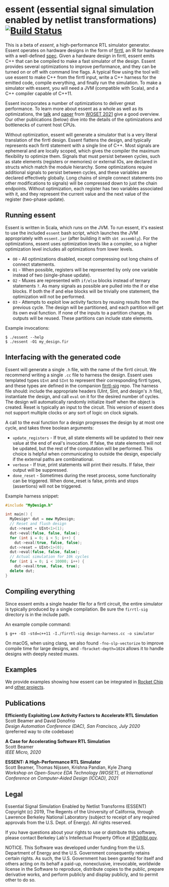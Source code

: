essent (essential signal simulation enabled by netlist transformations) [![Build Status](https://github.com/ucsc-vama/essent/actions/workflows/scala-ci.yml/badge.svg)](https://github.com/ucsc-vama/essent/actions/workflows/scala-ci.yml)
================================================================================

This is a beta of _essent_, a high-performance RTL simulator generator. Essent operates on hardware designs in the form of [firrtl](https://github.com/freechipsproject/firrtl), an IR for hardware with a well-defined [spec](https://github.com/chipsalliance/firrtl-spec/releases/latest/download/spec.pdf). Given a hardware design in firrtl, essent emits C++ that can be compiled to make a fast simulator of the design. Essent provides several optimizations to improve performance, and they can be turned on or off with command line flags. A typical flow using the tool will: use essent to make C++ from the firrtl input, write a C++ harness for the emitted code, compile everything, and finally run the simulation. To make a simulator with essent, you will need a JVM (compatible with Scala), and a C++ compiler capable of C++11.

Essent incorporates a number of optimizations to deliver great performance. To learn more about essent as a whole as well as its optimizations, the [talk](https://woset-workshop.github.io/Videos/2021/a23-video.mp4) and [paper](https://woset-workshop.github.io/PDFs/2021/a23.pdf) from [WOSET 2021](https://woset-workshop.github.io) give a good overview. Our other publications (below) dive into the details of the optimizations and bottlenecks of current host CPUs.

Without optimization, essent will generate a simulator that is a very literal translation of the firrtl design. Essent flattens the design, and typically represents each firrtl statement with a single line of C++. Most signals are ephemeral and are locally scoped, which gives the compiler the maximum flexibility to optimize them. Signals that must persist between cycles, such as state elements (registers or memories) or external IOs, are declared in structs which match the module hierarchy. Some optimizations require additional signals to persist between cycles, and these variables are declared effectively globally. Long chains of simple connect statements (no other modifications to signals) will be compressed down to just the chain endpoints. Without optimization, each register has two variables associated with it, and they represent the current value and the next value of the register (two-phase update).


Running essent
--------------------------------------------------------------------------------

Essent is written in Scala, which runs on the JVM. To run essent, it's easiest to use the included `essent` bash script, which launches the JVM appropriately with `essent.jar` (after building it with `sbt assembly`). For the optimizations, essent uses optimization levels like a compiler, so a higher optimization level includes all optimizations from lower levels.

+ `O0` - All optimizations disabled, except compressing out long chains of connect statements.
+ `O1` - When possible, registers will be represented by only one variable instead of two (single-phase update).
+ `O2` - Muxes are represented with `if/else` blocks instead of ternary statements `?`. As many signals as possible are pulled into the if or else blocks. If both the if and else blocks will be trivially one statement, the optimization will not be performed.
+ `O3` - Attempts to exploit low activity factors by reusing results from the previous cycle. The design will be partitioned, and each partition will get its own eval function. If none of the inputs to a partition change, its outputs will be reused. These partitions can include state elements.

Example invocations:

    $ ./essent --help
    $ ./essent -O1 my_design.fir


Interfacing with the generated code
--------------------------------------------------------------------------------

Essent will generate a single `.h` file, with the name of the firrtl circuit. We recommend writing a single `.cc` file to harness the design. Essent uses templated types `UInt` and `SInt` to represent their corresponding firrtl types, and these types are defined in the companion [firrtl-sig](https://github.com/ucsc-vama/firrtl-sig) repo. The harness file should: include the appropriate headers (UInt, SInt, and design's .h file), instantiate the design, and call `eval` on it for the desired number of cycles. The design will automatically randomly initialize itself when the object is created. Reset is typically an input to the circuit. This version of essent does not support multiple clocks or any sort of logic on clock signals.

A call to the eval function for a design progresses the design by at most one cycle, and takes three boolean arguments:

+ `update_registers` - If true, all state elements will be updated to their new value at the end of eval's invocation. If false, the state elements will not be updated, but the rest of the computation will be performed. This choice is helpful when communicating to outside the design, especially if the external paths are combinational.
+ `verbose` - If true, print statements will print their results. If false, their output will be suppressed.
+ `done_reset` - Sometimes during the reset process, some functionality can be triggered. When done_reset is false, prints and stops (assertions) will not be triggered.

Example harness snippet:
```c++
#include "MyDesign.h"

int main() {
  MyDesign* dut = new MyDesign;
  // Reset and flush design
  dut->reset = UInt<1>(1);
  dut->eval(false, false, false);
  for (int i = 0; i < 5; i++) {
    dut->eval(true, false, false);
  dut->reset = UInt<1>(0);
  dut->eval(false, false, false);
  // Actual simulation for 10k cycles
  for (int i = 0; i < 10000; i++) {
    dut->eval(true, false, true);
  delete dut;
}
```


Compiling everything
--------------------------------------------------------------------------------

Since essent emits a single header file for a firrtl circuit, the entire simulator is typically produced by a single compilation. Be sure the `firrtl-sig` directory is in the include path.

An example compile command:

    $ g++ -O3 -std=c++11 -I./firrtl-sig design-harness.cc -o simulator

On macOS, when using clang, we also found `-fno-slp-vectorize` to improve compile time for large designs, and `-fbracket-depth=1024` allows it to handle designs with deeply nested muxes.


Examples
--------------------------------------------------------------------------------
We provide examples showing how essent can be integrated in [Rocket Chip](https://github.com/ucsc-vama/essent-rocket-demo) and [other projects](https://github.com/ucsc-vama/essent-chisel-gallery).


Publications
--------------------------------------------------------------------------------

**Efficiently Exploiting Low Activity Factors to Accelerate RTL Simulation**  
Scott Beamer and David Donofrio  
_Design Automation Conference (DAC), San Francisco, July 2020_  
(preferred way to cite codebase)

**A Case for Accelerating Software RTL Simulation**  
Scott Beamer  
_IEEE Micro, 2020_

**ESSENT: A High-Performance RTL Simulator**  
Scott Beamer, Thomas Nijssen, Krishna Pandian, Kyle Zhang  
_Workshop on Open-Source EDA Technology (WOSET), at International Conference on Computer-Aided Design (ICCAD), 2021_

Legal
--------------------------------------------------------------------------------

Essential Signal Simulation Enabled by Netlist Transforms (ESSENT) Copyright (c) 2019, The Regents of the University of California, through Lawrence Berkeley National Laboratory (subject to receipt of any required approvals from the U.S. Dept. of Energy). All rights reserved.

If you have questions about your rights to use or distribute this software, please contact Berkeley Lab's Intellectual Property Office at IPO@lbl.gov.

NOTICE. This Software was developed under funding from the U.S. Department of Energy and the U.S. Government consequently retains certain rights. As such, the U.S. Government has been granted for itself and others acting on its behalf a paid-up, nonexclusive, irrevocable, worldwide license in the Software to reproduce, distribute copies to the public, prepare derivative works, and perform publicly and display publicly, and to permit other to do so.
